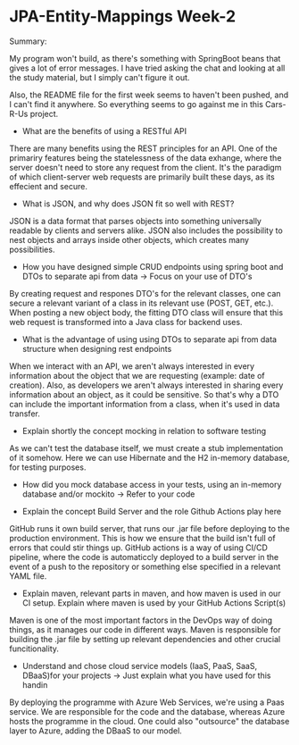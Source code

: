 # JPA-Entity-Mappings Week-2

Summary:

My program won't build, as there's something with SpringBoot beans that gives a lot of error messages. I have tried asking the chat and looking at all the study material, but I simply can't figure it out.

Also, the README file for the first week seems to haven't been pushed, and I can't find it anywhere. So everything seems to go against me in this Cars-R-Us project.

- What are the benefits of using a RESTful API

There are many benefits using the REST principles for an API. One of the primariry features being the statelessness of the data exhange, where the server doesn't need to store any request from the client. It's the paradigm of which client-server web requests are primarily built these days, as its effecient and secure. 


- What is JSON, and why does JSON fit so well with REST?

JSON is a data format that parses objects into something universally readable by clients and servers alike. JSON also includes the possibility to nest objects and arrays inside other objects, which creates many possibilities. 


- How you have designed simple CRUD endpoints using spring boot and DTOs to separate api from data  -> Focus on your use of DTO's

By creating request and respones DTO's for the relevant classes, one can secure a relevant variant of a class in its relevant use (POST, GET, etc.). When posting a new object body, the fitting DTO class will ensure that this web request is transformed into a Java class for backend uses. 


-  What is the advantage of using using DTOs to separate api from data structure when designing rest endpoints

When we interact with an API, we aren't always interested in every information about the object that we are requesting (example: date of creation). Also, as developers we aren't always interested in sharing every information about an object, as it could be sensitive. So that's why a DTO can include the important information from a class, when it's used in data transfer.


- Explain shortly the concept mocking in relation to software testing

As we can't test the database itself, we must create a stub implementation of it somehow. Here we can use Hibernate and the H2 in-memory database, for testing purposes.


- How did you mock database access in your tests, using an in-memory database and/or mockito → Refer to your code




- Explain the concept Build Server and the role Github Actions play here

GitHub runs it own build server, that runs our .jar file before deploying to the production environment. This is how we ensure that the build isn't full of errors that could stir things up. GitHub actions is a way of using CI/CD pipeline, where the code is automaticcly deployed to a build server in the event of a push to the repository or something else specified in a relevant YAML file.

- Explain maven, relevant parts in maven, and how maven is used in our CI setup. Explain where maven is used by your GitHub Actions Script(s)

Maven is one of the most important factors in the DevOps way of doing things, as it manages our code in different ways. Maven is responsible for building the .jar file by setting up relevant dependencies and other crucial funcitionality. 


-  Understand and chose cloud service models (IaaS, PaaS, SaaS, DBaaS)for your projects -> Just explain what you have used for this handin

By deploying the programme with Azure Web Services, we're using a Paas service. We are responsible for the code and the database, whereas Azure hosts the programme in the cloud. One could also "outsource" the database layer to Azure, adding the DBaaS to our model. 
